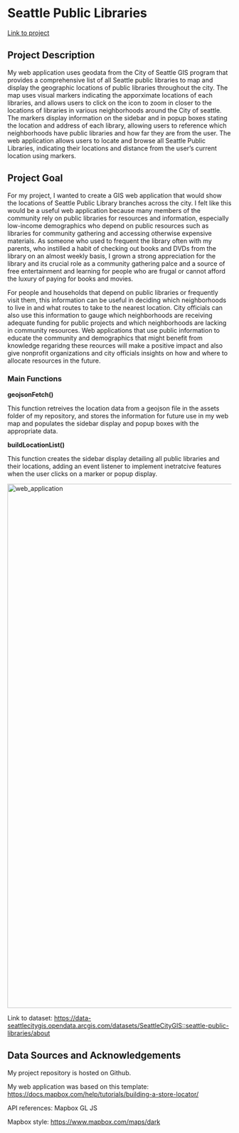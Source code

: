 # <h1>Seattle Public Libraries</h1>
[Link to project](https://manhongg.github.io/geog495_final_project/)

<h2>Project Description</h2>

My web application uses geodata from the City of Seattle GIS program that provides a comprehensive list of all Seattle public libraries to map and display the geographic locations of public libraries throughout the city. The map uses visual markers indicating the apporximate locations of each libraries, and allows users to click on the icon to zoom in closer to the locations of libraries in various neighborhoods around the City of seattle. The markers display information on the sidebar and in popup boxes stating the location and address of each library, allowing users to reference which neighborhoods have public libraries and how far they are from the user. The web application allows users to locate and browse all Seattle Public Libraries, indicating their locations and distance from the user’s current location using markers. 

<h2>Project Goal</h2>

For my project, I wanted to create a GIS web application that would show the locations of Seattle Public Library branches across the city. I felt like this would be a useful web application because many members of the community rely on public libraries for resources and information, especially low-income demographics who depend on public resources such as libraries for community gathering and accessing otherwise expensive materials.
As someone who used to frequent the library often with my parents, who instilled a habit of checking out books and DVDs from the library on an almost weekly basis, I grown a strong appreciation for the library and its crucial role as a community gathering palce and a source of free entertainment and learning for people who are frugal or cannot afford the luxury of paying for books and movies. 

For people and households that depend on public libraries or frequently visit them, this information can be useful in deciding which neighborhoods to live in and what routes to take to the nearest location. City officials can also use this information to gauge which neighborhoods are receiving adequate funding for public projects and which neighborhoods are lacking in community resources. Web applications that use public information to educate the community and demographics that might benefit from knowledge regaridng these reources will make a positive impact and also give nonprofit organizations and city officials insights on how and where to allocate resources in the future. 


<h3>Main Functions</h3>

**geojsonFetch()**

This function retreives the location data from a geojson file in the assets folder of my repository, and stores the information for future use in my web map and populates the sidebar display and popup boxes with the appropriate data. 

**buildLocationList()**

This function creates the sidebar display detailing all public libraries and their locations, adding an event listener to implement inetratcive features when the user clicks on a marker or popup display. 

<img width="1177" alt="web_application" src="https://user-images.githubusercontent.com/43800949/145516935-387662e1-e8f8-44d1-8455-ab616761e10e.png">

Link to dataset: https://data-seattlecitygis.opendata.arcgis.com/datasets/SeattleCityGIS::seattle-public-libraries/about

<h2>Data Sources and Acknowledgements</h2>

My project repository is hosted on Github.

My web application was based on this template: https://docs.mapbox.com/help/tutorials/building-a-store-locator/

API references: Mapbox GL JS

Mapbox style: https://www.mapbox.com/maps/dark




